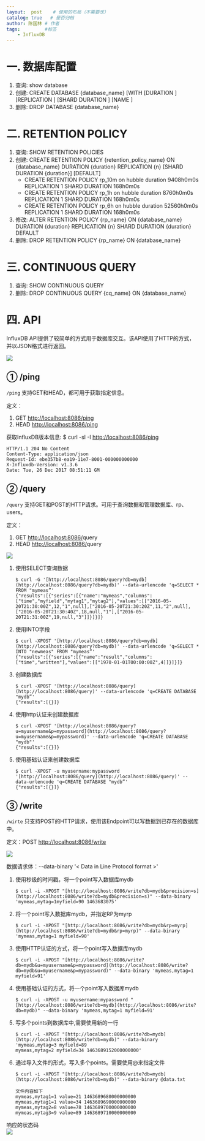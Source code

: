 ```yaml
---
layout:  post    # 使用的布局（不需要改）
catalog: true   # 是否归档
author: 陈国林 # 作者
tags:         #标签
    - InfluxDB
---
```


# 一. 数据库配置
1. 查询: show database
2. 创建: CREATE DATABASE {database_name} [WITH [DURATION <duration>] [REPLICATION <n>] [SHARD DURATION <duration>] [NAME <retention-policy-name>]
3. 删除: DROP DATABASE {database_name}

# 二. RETENTION POLICY
1. 查询: SHOW RETENTION POLICIES
2. 创建: CREATE RETENTION POLICY {retention_policy_name} ON {database_name} DURATION {duration} REPLICATION {n} [SHARD DURATION {duration}] [DEFAULT]
    * CREATE RETENTION POLICY rp_10m on hubble duration 9408h0m0s REPLICATION 1 SHARD DURATION 168h0m0s
    *  CREATE RETENTION POLICY rp_1h on hubble duration 8760h0m0s REPLICATION 1 SHARD DURATION 168h0m0s
    *  CREATE RETENTION POLICY rp_6h on hubble duration 52560h0m0s REPLICATION 1 SHARD DURATION 168h0m0s
3. 修改: ALTER RETENTION POLICY {rp_name} ON {database_name} DURATION {duration} REPLICATION {n} SHARD DURATION {duration} DEFAULT
4. 删除: DROP RETENTION POLICY {rp_name} ON {database_name}

# 三. CONTINUOUS QUERY
1. 查询: SHOW CONTINUOUS QUERY
2. 删除: DROP CONTINUOUS QUERY {cq_name} ON {database_name}

# 四. API
InfluxDB API提供了较简单的方式用于数据库交互。该API使用了HTTP的方式，并以JSON格式进行返回。

![](https://github.com/chenguolin/chenguolin.github.io/blob/master/data/image/influxdb-endpoint.png?raw=true)

## ① /ping
`/ping` 支持GET和HEAD，都可用于获取指定信息。

定义：
1. GET [http://localhost:8086/ping](http://localhost:8086/ping)
2. HEAD [http://localhost:8086/ping](http://localhost:8086/ping)

获取InfluxDB版本信息: $ curl -sl -I [http://localhost:8086/ping](http://localhost:8086/ping)
```
HTTP/1.1 204 No Content
Content-Type: application/json
Request-Id: ebe357b8-ea19-11e7-8001-000000000000
X-Influxdb-Version: v1.3.6
Date: Tue, 26 Dec 2017 08:51:11 GM
```

## ② /query
`/query` 支持GET和POST的HTTP请求。可用于查询数据和管理数据库、rp、users。

定义：
1. GET [http://localhost:8086/](http://localhost:8086/ping)query
2. HEAD [http://localhost:8086/](http://localhost:8086/ping)query

![](https://github.com/chenguolin/chenguolin.github.io/blob/master/data/image/influxdb-query-args.png?raw=true)

1. 使用SELECT查询数据
   ```
   $ curl -G '[http://localhost:8086/query?db=mydb](http://localhost:8086/query?db=mydb)' --data-urlencode 'q=SELECT * FROM "mymeas”'  
   {"results":[{"series":[{"name":"mymeas","columns":["time","myfield","mytag1","mytag2"],"values":[["2016-05-20T21:30:00Z",12,"1",null],["2016-05-20T21:30:20Z",11,"2",null],["2016-05-20T21:30:40Z",18,null,"1"],["2016-05-20T21:31:00Z",19,null,"3"]]}]}]}
   ```

2. 使用INTO字段
   ```
   $ curl -XPOST '[http://localhost:8086/query?db=mydb](http://localhost:8086/query?db=mydb)' --data-urlencode 'q=SELECT * INTO "newmeas" FROM "mymeas”'  
   {"results":[{"series":[{"name":"result","columns":["time","written"],"values":[["1970-01-01T00:00:00Z",4]]}]}]}
   ```
   
3. 创建数据库
   ```
   $ curl -XPOST '[http://localhost:8086/query](http://localhost:8086/query)' --data-urlencode 'q=CREATE DATABASE "mydb”'  
   {"results":[{}]}
   ```

4. 使用http认证来创建数据库
   ```
   $ curl -XPOST '[http://localhost:8086/query?u=myusername&p=mypassword](http://localhost:8086/query?u=myusername&p=mypassword)' --data-urlencode 'q=CREATE DATABASE "mydb"'  
   {"results":[{}]}
   ```

5. 使用基础认证来创建数据库
   ```
   $ curl -XPOST -u myusername:mypassword '[http://localhost:8086/query](http://localhost:8086/query)' --data-urlencode 'q=CREATE DATABASE "mydb”'  
   {"results":[{}]}
   ```

## ③ /write
`/wirte` 只支持POST的HTTP请求，使用该Endpoint可以写数据到已存在的数据库中。

定义：POST [http://localhost:8086/write](http://localhost:8086/write)

![](https://github.com/chenguolin/chenguolin.github.io/blob/master/data/image/influxdb-write-args.png?raw=true) 

数据请求体：--data-binary '< Data in Line Protocol format >'

1. 使用秒级的时间戳，将一个point写入数据库mydb
   ```
   $ curl -i -XPOST "[http://localhost:8086/write?db=mydb&precision=s](http://localhost:8086/write?db=mydb&precision=s)" --data-binary 'mymeas,mytag=1myfield=90 1463683075'
   ```

2. 将一个point写入数据库mydb，并指定RP为myrp
   ```
   $ curl -i -XPOST "[http://localhost:8086/write?db=mydb&rp=myrp](http://localhost:8086/write?db=mydb&rp=myrp)" --data-binary 'mymeas,mytag=1 myfield=90'
   ```

3. 使用HTTP认证的方式，将一个point写入数据库mydb
   ```
   $ curl -i -XPOST "[http://localhost:8086/write?db=mydb&u=myusername&p=mypassword](http://localhost:8086/write?db=mydb&u=myusername&p=mypassword)" --data-binary 'mymeas,mytag=1 myfield=91'
   ```

4. 使用基础认证的方式，将一个point写入数据库mydb
   ```
   $ curl -i -XPOST -u myusername:mypassword "[http://localhost:8086/write?db=mydb](http://localhost:8086/write?db=mydb)" --data-binary 'mymeas,mytag=1 myfield=91'
   ```

5. 写多个points到数据库中,需要使用新的一行
   ```
   $ curl -i -XPOST "[http://localhost:8086/write?db=mydb](http://localhost:8086/write?db=mydb)" --data-binary 'mymeas,mytag=3 myfield=89  
   mymeas,mytag=2 myfield=34 1463689152000000000'
   ```

6. 通过导入文件的形式，写入多个points。需要使用@来指定文件
   ```
   $ curl -i -XPOST "[http://localhost:8086/write?db=mydb](http://localhost:8086/write?db=mydb)" --data-binary @data.txt  
   
   文件内容如下
   mymeas,mytag1=1 value=21 1463689680000000000
   mymeas,mytag1=1 value=34 1463689690000000000
   mymeas,mytag2=8 value=78 1463689700000000000    
   mymeas,mytag3=9 value=89 1463689710000000000
   ```

响应的状态码  
![](https://github.com/chenguolin/chenguolin.github.io/blob/master/data/image/influxdb-http-code.png?raw=true)

